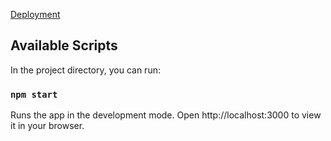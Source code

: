 [Deployment](https://cryptocurrency-hky3bfojv-milena666-0-0.vercel.app/)


## Available Scripts

In the project directory, you can run:

### `npm start`

Runs the app in the development mode.
Open http://localhost:3000 to view it in your browser.


